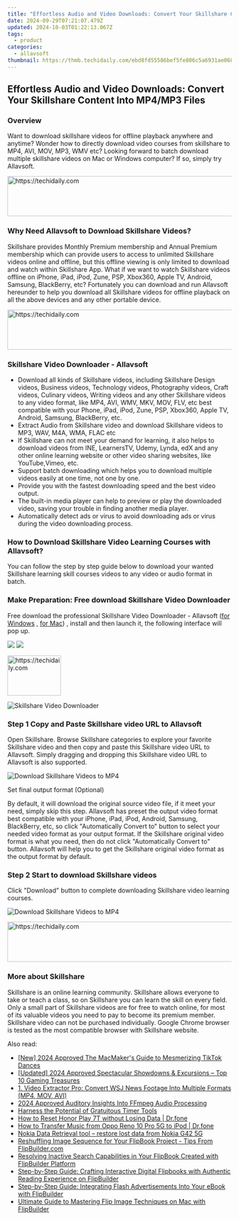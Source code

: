 ```yaml
---
title: "Effortless Audio and Video Downloads: Convert Your Skillshare Content Into MP4/MP3 Files"
date: 2024-09-29T07:21:07.479Z
updated: 2024-10-03T01:22:13.067Z
tags:
  - product
categories:
  - allavsoft
thumbnail: https://thmb.techidaily.com/ebd8fd55586bef5fe806c5a6931ae068dd25745cbaa69a714d4a27725179f8ad.jpg
---
```


## Effortless Audio and Video Downloads: Convert Your Skillshare Content Into MP4/MP3 Files

### Overview

Want to download skillshare videos for offline playback anywhere and anytime? Wonder how to directly download video courses from skillshare to MP4, AVI, MOV, MP3, WMV etc? Looking forward to batch download multiple skillshare videos on Mac or Windows computer? If so, simply try Allavsoft.

<!-- affiliate ads begin -->
<a href="https://appsumo.8odi.net/c/5597632/2118312/7443" target="_top" id="2118312">
  <img src="//a.impactradius-go.com/display-ad/7443-2118312" border="0" alt="https://techidaily.com" width="728" height="90"/>
</a>
<img height="0" width="0" src="https://appsumo.8odi.net/i/5597632/2118312/7443" style="position:absolute;visibility:hidden;" border="0" />
<!-- affiliate ads end -->

### Why Need Allavsoft to Download Skillshare Videos?

Skillshare provides Monthly Premium membership and Annual Premium membership which can provide users to access to unlimited Skillshare videos online and offline, but this offline viewing is only limited to download and watch within Skillshare App. What if we want to watch Skillshare videos offline on iPhone, iPad, iPod, Zune, PSP, Xbox360, Apple TV, Android, Samsung, BlackBerry, etc? Fortunately you can download and run Allavsoft hereunder to help you download all Skillshare videos for offline playback on all the above devices and any other portable device.

<!-- affiliate ads begin -->
<a href="https://appsumo.8odi.net/c/5597632/2068408/7443" target="_top" id="2068408">
  <img src="//a.impactradius-go.com/display-ad/7443-2068408" border="0" alt="https://techidaily.com" width="728" height="90"/>
</a>
<img height="0" width="0" src="https://appsumo.8odi.net/i/5597632/2068408/7443" style="position:absolute;visibility:hidden;" border="0" />
<!-- affiliate ads end -->

### Skillshare Video Downloader - Allavsoft

* Download all kinds of Skillshare videos, including Skillshare Design videos, Business videos, Technology videos, Photography videos, Craft videos, Culinary videos, Writing videos and any other Skillshare videos to any video format, like MP4, AVI, WMV, MKV, MOV, FLV, etc best compatible with your Phone, iPad, iPod, Zune, PSP, Xbox360, Apple TV, Android, Samsung, BlackBerry, etc.
* Extract Audio from Skillshare video and download Skillshare videos to MP3, WAV, M4A, WMA, FLAC etc
* If Skillshare can not meet your demand for learning, it also helps to download videos from INE, LearnersTV, Udemy, Lynda, edX and any other online learning website or other video sharing websites, like YouTube,Vimeo, etc.
* Support batch downloading which helps you to download multiple videos easily at one time, not one by one.
* Provide you with the fastest downloading speed and the best video output.
* The built-in media player can help to preview or play the downloaded video, saving your trouble in finding another media player.
* Automatically detect ads or virus to avoid downloading ads or virus during the video downloading process.

### How to Download Skillshare Video Learning Courses with Allavsoft?

You can follow the step by step guide below to download your wanted Skillshare learning skill courses videos to any video or audio format in batch.

### Make Preparation: Free download Skillshare Video Downloader

Free download the professional Skillshare Video Downloader - Allavsoft ([for Windows](https://tools.techidaily.com/allavsoft/products/) , [for Mac](https://tools.techidaily.com/allavsoft/products/)) , install and then launch it, the following interface will pop up.

[![](https://www.allavsoft.com/how-to/../images/how-to/free-download-win.jpg)](https://tools.techidaily.com/allavsoft/products/) [![](https://www.allavsoft.com/how-to/../images/how-to/free-download-mac.jpg)](https://tools.techidaily.com/allavsoft/products/)

<!-- affiliate ads begin -->
<a href="https://review-au.sjv.io/c/5597632/2098701/14409" target="_top" id="2098701">
  <img src="//a.impactradius-go.com/display-ad/14409-2098701" border="0" alt="https://techidaily.com" width="120" height="90"/>
</a>
<img height="0" width="0" src="https://review-au.sjv.io/i/5597632/2098701/14409" style="position:absolute;visibility:hidden;" border="0" />
<!-- affiliate ads end -->

![Skillshare Video Downloader](https://www.allavsoft.com/how-to/../images/allavsoft/screen-shot-600.jpg)

### Step 1 Copy and Paste Skillshare video URL to Allavsoft

Open Skillshare. Browse Skillshare categories to explore your favorite Skillshare video and then copy and paste this Skillshare video URL to Allavsoft. Simply dragging and dropping this Skillshare video URL to Allavsoft is also supported.

![Download Skillshare Videos to MP4](https://www.allavsoft.com/how-to/../images/how-to/download-music-from-spotify/download-spotify-to-mp3.jpg)

Set final output format (Optional)

By default, it will download the original source video file, if it meet your need, simply skip this step. Allavsoft has preset the output video format best compatible with your iPhone, iPad, iPod, Android, Samsung, BlackBerry, etc, so click "Automatically Convert to" button to select your needed video format as your output format. If the Skillshare original video format is what you need, then do not click "Automatically Convert to" button. Allavsoft will help you to get the Skillshare original video format as the output format by default.

### Step 2 Start to download Skillshare videos

Click "Download" button to complete downloading Skillshare video learning courses.

![Download Skillshare Videos to MP4](https://www.allavsoft.com/how-to/../images/how-to/download-skillshare-videos.jpg)

<!-- affiliate ads begin -->
<a href="https://dhgate.sjv.io/c/5597632/2106658/12108" target="_top" id="2106658">
  <img src="//a.impactradius-go.com/display-ad/12108-2106658" border="0" alt="https://techidaily.com" width="728" height="90"/>
</a>
<img height="0" width="0" src="https://dhgate.sjv.io/i/5597632/2106658/12108" style="position:absolute;visibility:hidden;" border="0" />
<!-- affiliate ads end -->

### More about Skillshare

Skillshare is an online learning community. Skillshare allows everyone to take or teach a class, so on Skillshare you can learn the skill on every field. Only a small part of Skillshare videos are for free to watch online, for most of its valuable videos you need to pay to become its premium member. Skillshare video can not be purchased individually. Google Chrome browser is tested as the most compatible browser with Skillshare website.

<ins class="adsbygoogle"
     style="display:block"
     data-ad-format="autorelaxed"
     data-ad-client="ca-pub-7571918770474297"
     data-ad-slot="1223367746"></ins>

<ins class="adsbygoogle"
     style="display:block"
     data-ad-client="ca-pub-7571918770474297"
     data-ad-slot="8358498916"
     data-ad-format="auto"
     data-full-width-responsive="true"></ins>

<span class="atpl-alsoreadstyle">Also read:</span>
<div><ul>
<li><a href="https://tiktok-videos.techidaily.com/new-2024-approved-the-macmakers-guide-to-mesmerizing-tiktok-dances/"><u>[New] 2024 Approved The MacMaker's Guide to Mesmerizing TikTok Dances</u></a></li>
<li><a href="https://screen-sharing-recording.techidaily.com/updated-2024-approved-spectacular-showdowns-and-excursions-top-10-gaming-treasures/"><u>[Updated] 2024 Approved Spectacular Showdowns & Excursions – Top 10 Gaming Treasures</u></a></li>
<li><a href="https://win-premium.techidaily.com/1-video-extractor-pro-convert-wsj-news-footage-into-multiple-formats-mp4-mov-avi/"><u>1. Video Extractor Pro: Convert WSJ News Footage Into Multiple Formats (MP4, MOV, AVI)</u></a></li>
<li><a href="https://fox-links.techidaily.com/2024-approved-auditory-insights-into-ffmpeg-audio-processing/"><u>2024 Approved Auditory Insights Into FFmpeg Audio Processing</u></a></li>
<li><a href="https://extra-hints.techidaily.com/harness-the-potential-of-gratuitous-timer-tools/"><u>Harness the Potential of Gratuitous Timer Tools</u></a></li>
<li><a href="https://techidaily.com/how-to-reset-honor-play-7t-without-losing-data-drfone-by-drfone-reset-android-reset-android/"><u>How to Reset Honor Play 7T without Losing Data | Dr.fone</u></a></li>
<li><a href="https://android-transfer.techidaily.com/how-to-transfer-music-from-oppo-reno-10-pro-5g-to-ipod-drfone-by-drfone-transfer-from-android-transfer-from-android/"><u>How to Transfer Music from Oppo Reno 10 Pro 5G to iPod | Dr.fone</u></a></li>
<li><a href="https://review-topics.techidaily.com/nokia-data-retrieval-tool-restore-lost-data-from-nokia-g42-5g-by-fonelab-android-recover-data/"><u>Nokia Data Retrieval tool – restore lost data from Nokia G42 5G</u></a></li>
<li><a href="https://win-premium.techidaily.com/reshuffling-image-sequence-for-your-flipbook-project-tips-from-flipbuildercom/"><u>Reshuffling Image Sequence for Your FlipBook Project - Tips From FlipBuilder.com</u></a></li>
<li><a href="https://win-premium.techidaily.com/resolving-inactive-search-capabilities-in-your-flipbook-created-with-flipbuilder-platform/"><u>Resolving Inactive Search Capabilities in Your FlipBook Created with FlipBuilder Platform</u></a></li>
<li><a href="https://win-premium.techidaily.com/step-by-step-guide-crafting-interactive-digital-flipbooks-with-authentic-reading-experience-on-flipbuilder/"><u>Step-by-Step Guide: Crafting Interactive Digital Flipbooks with Authentic Reading Experience on FlipBuilder</u></a></li>
<li><a href="https://win-premium.techidaily.com/step-by-step-guide-integrating-flash-advertisements-into-your-ebook-with-flipbuilder/"><u>Step-by-Step Guide: Integrating Flash Advertisements Into Your eBook with FlipBuilder</u></a></li>
<li><a href="https://win-premium.techidaily.com/ultimate-guide-to-mastering-flip-image-techniques-on-mac-with-flipbuilder/"><u>Ultimate Guide to Mastering Flip Image Techniques on Mac with FlipBuilder</u></a></li>
</ul></div>

